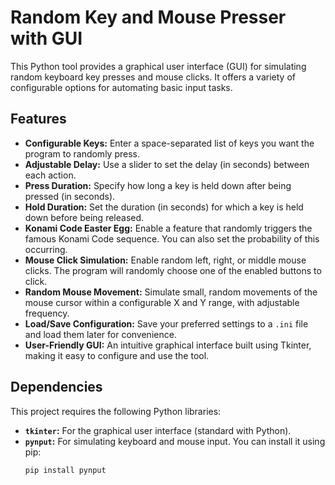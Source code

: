 # Random Key and Mouse Presser with GUI

This Python tool provides a graphical user interface (GUI) for simulating random keyboard key presses and mouse clicks. It offers a variety of configurable options for automating basic input tasks.

## Features

- **Configurable Keys:** Enter a space-separated list of keys you want the program to randomly press.
- **Adjustable Delay:** Use a slider to set the delay (in seconds) between each action.
- **Press Duration:** Specify how long a key is held down after being pressed (in seconds).
- **Hold Duration:** Set the duration (in seconds) for which a key is held down before being released.
- **Konami Code Easter Egg:** Enable a feature that randomly triggers the famous Konami Code sequence. You can also set the probability of this occurring.
- **Mouse Click Simulation:** Enable random left, right, or middle mouse clicks. The program will randomly choose one of the enabled buttons to click.
- **Random Mouse Movement:** Simulate small, random movements of the mouse cursor within a configurable X and Y range, with adjustable frequency.
- **Load/Save Configuration:** Save your preferred settings to a `.ini` file and load them later for convenience.
- **User-Friendly GUI:** An intuitive graphical interface built using Tkinter, making it easy to configure and use the tool.

## Dependencies

This project requires the following Python libraries:

- **`tkinter`:** For the graphical user interface (standard with Python).
- **`pynput`:** For simulating keyboard and mouse input. You can install it using pip:
  ```bash
  pip install pynput
